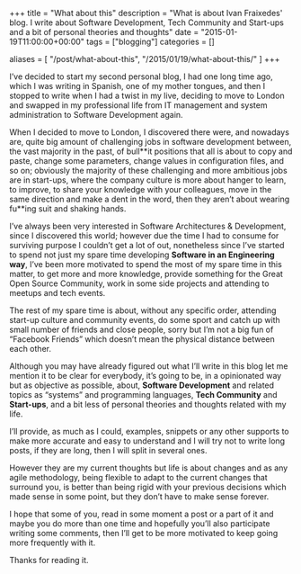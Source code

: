 +++
title = "What about this"
description = "What is about Ivan Fraixedes' blog. I write about Software Development, Tech Community and Start-ups and a bit  of personal theories and thoughts"
date = "2015-01-19T11:00:00+00:00"
tags = ["blogging"]
categories = []

aliases = [
  "/post/what-about-this",
  "/2015/01/19/what-about-this/"
]
+++

I’ve decided to start my second personal blog, I had one long time ago, which I was writing in Spanish, one of my mother tongues, and then I stopped to write when I had a twist in my live, deciding to move to London and swapped in my professional life from IT management and system administration to Software Development again.

When I decided to move to London, I discovered there were, and nowadays are, quite big amount of challenging jobs in software development between, the vast majority in the past, of bull\*\*it positions that all is about to copy and paste, change some parameters, change values in configuration files, and so on; obviously the majority of these challenging and more ambitious jobs are in start-ups, where the company culture is more about hanger to learn, to improve, to share your knowledge with your colleagues, move in the same direction and make a dent in the word, then they aren’t about wearing fu\*\*ing suit and shaking hands.

I’ve always been very interested in Software Architectures & Development, since I discovered this world; however due the time I had to consume for surviving purpose I couldn’t get a lot of out, nonetheless since I’ve started to spend not just my spare time developing **Software in an Engineering way**, I’ve been more motivated to spend the most of my spare time in this matter, to get more and more knowledge, provide something for the Great Open Source Community, work in some side projects and attending to meetups and tech events.

The rest of my spare time is about, without any specific order, attending start-up culture and community events, do some sport and catch up with small number of friends and close people, sorry but I’m not a big fun of “Facebook Friends” which doesn’t mean the physical distance between each other.

Although you may have already figured out what I’ll write in this blog let me mention it to be clear for everybody, it’s going to be, in a opinionated way but as objective as possible, about, **Software Development** and related topics as “systems” and programming languages, **Tech Community** and **Start-ups**, and a bit less of personal theories and thoughts related with my life.

I’ll provide, as much as I could, examples, snippets or any other supports to make more accurate and easy to understand and I will try not to write long posts, if they are long, then I will split in several ones.

However they are my current thoughts but life is about changes and as any agile methodology, being flexible to adapt to the current changes that surround you, is better than being rigid with your previous decisions which made sense in some point, but they don’t have to make sense forever.

I hope that some of you, read in some moment a post or a part of it and maybe you do more than one time and hopefully you’ll also participate writing some comments, then I’ll get to be more motivated to keep going more frequently with it.

Thanks for reading it.
